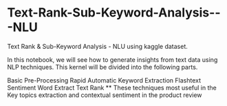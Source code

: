 # Text-Rank-Sub-Keyword-Analysis---NLU
Text Rank &amp; Sub-Keyword Analysis - NLU using kaggle dataset.

In this notebook, we will see how to generate insights from text data using NLP techniques. This kernel will be divided into the following parts.

Basic Pre-Processing
Rapid Automatic Keyword Extraction
Flashtext
Sentiment Word Extract
Text Rank
** These techniques most useful in the Key topics extraction and contextual sentiment in the product review
